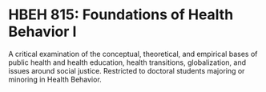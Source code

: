 # HBEH 815: Foundations of Health Behavior I

A critical examination of the conceptual, theoretical, and empirical bases of public health and health education, health transitions, globalization, and issues around social justice. Restricted to doctoral students majoring or minoring in Health Behavior.